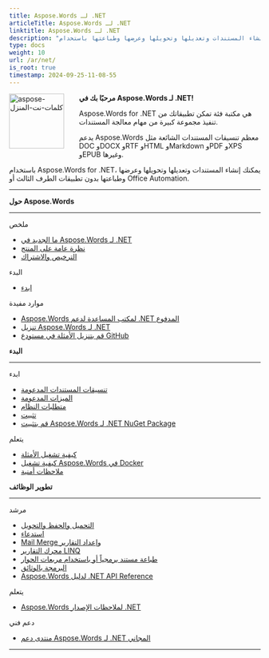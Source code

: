 ```yaml
---
title: Aspose.Words لـ .NET
articleTitle: Aspose.Words لـ .NET
linktitle: Aspose.Words لـ .NET
description: "قم بإنشاء المستندات وتعديلها وتحويلها وعرضها وطباعتها باستخدام C#."
type: docs
weight: 10
url: /ar/net/
is_root: true
timestamp: 2024-09-25-11-08-55
---
```


<img src="/words/net/home_1" alt="aspose-كلمات-نت-المنزل" align="left" style="width:110px; margin: 0 30px 30px 0"/>

**مرحبًا بك في Aspose.Words لـ .NET!**

Aspose.Words for .NET هي مكتبة فئة تمكن تطبيقاتك من تنفيذ مجموعة كبيرة من مهام معالجة المستندات.

يدعم Aspose.Words معظم تنسيقات المستندات الشائعة مثل DOC وDOCX وRTF وHTML وMarkdown وPDF وXPS وEPUB وغيرها.

باستخدام Aspose.Words for .NET، يمكنك إنشاء المستندات وتعديلها وتحويلها وعرضها وطباعتها بدون تطبيقات الطرف الثالث أو Office Automation.

------

<div class="row">
		<div class="col-md-4">
				<p><b>حول Aspose.Words</b></p>
						<hr><p>ملخص</p></hr>
						<ul>
								<li><a href="/words/ar/net/what-s-new-in-aspose-words-for-net/">ما الجديد في Aspose.Words لـ .NET</a></li>
								<li><a href="/words/ar/net/product-overview/">نظرة عامة على المنتج</a></li>
								<li><a href="/words/ar/net/licensing/">الترخيص والاشتراك</a></li>
						</ul>
						<p>البدء</p>
						<ul>
								<li><a href="/words/ar/net/getting-started/">ابدء</a></li>
						</ul>
						<p>موارد مفيدة</p>
						<ul>
								<li><a href="https://helpdesk.aspose.com/">Aspose.Words لمكتب المساعدة لدعم .NET المدفوع</a></li>
								<li><a href="https://releases.aspose.com/words/net">تنزيل Aspose.Words لـ .NET</a></li>
								<li><a href="https://github.com/aspose-words/Aspose.Words-for-.NET">قم بتنزيل الأمثلة في مستودع GitHub</a></li>
						</ul>
		</div>
		<div class="col-md-4">
				<p><b>البدء</b></p>
						<hr><p>ابدء</p></hr>
						<ul>
								<li><a href="/words/ar/net/supported-document-formats/">تنسيقات المستندات المدعومة</a></li>
								<li><a href="/words/ar/net/features/">الميزات المدعومة</a></li>
								<li><a href="/words/ar/net/system-requirements/">متطلبات النظام</a></li>
								<li><a href="/words/ar/net/installation/">تثبيت</a></li>
								<li><a href="https://www.nuget.org/packages/Aspose.Words/">قم بتثبيت Aspose.Words لـ .NET NuGet Package</a></li>
						</ul>
						<p>يتعلم</p>
						<ul>
								<li><a href="/words/ar/net/how-to-run-the-examples/">كيفية تشغيل الأمثلة</a></li>
								<li><a href="/words/ar/net/how-to-run-aspose-words-in-docker/">كيفية تشغيل Aspose.Words في Docker</a></li>
								<li><a href="/words/ar/net/security/">ملاحظات أمنية</a></li>
						</ul>
		</div>
		<div class="col-md-4">
				<p><b>تطوير الوظائف</b></p>
						<hr><p>مرشد</p></hr>
						<ul>
								<li><a href="/words/ar/net/loading-saving-and-converting/">التحميل والحفظ والتحويل</a></li>
								<li><a href="/words/ar/net/rendering/">استدعاء</a></li>
								<li><a href="/words/net/mail-merge-and-reporting/">Mail Merge وإعداد التقارير</a></li>
								<li><a href="/words/net/linq-reporting-engine/">محرك التقارير LINQ</a></li>
								<li><a href="/words/ar/net/print-a-document-programmatically-or-using-dialogs/">طباعة مستند برمجياً أو باستخدام مربعات الحوار</a></li>
								<li><a href="/words/ar/net/programming-with-documents/">البرمجة بالوثائق</a></li>
								<li><a href="https://reference.aspose.com/words/net">Aspose.Words لدليل .NET API Reference</a></li>
						</ul>
						<p>يتعلم</p>
						<ul>
								<li><a href="https://releases.aspose.com/words/net/release-notes/">Aspose.Words لملاحظات الإصدار .NET</a></li>
						</ul>
						<p>دعم فني</p>
						<ul>
								<li><a href="https://forum.aspose.com/c/words/8">منتدى دعم Aspose.Words لـ .NET المجاني</a></li>
						</ul>
		</div>
</div>

------
